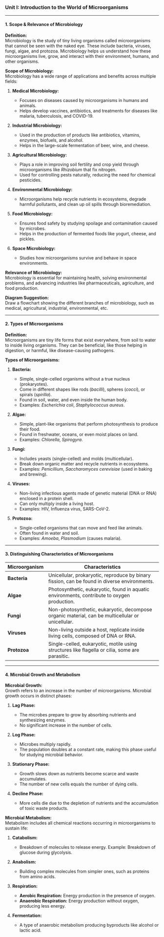 ### Unit I: Introduction to the World of Microorganisms

---

#### 1. **Scope & Relevance of Microbiology**  
**Definition:**  
Microbiology is the study of tiny living organisms called microorganisms that cannot be seen with the naked eye. These include bacteria, viruses, fungi, algae, and protozoa. Microbiology helps us understand how these microorganisms live, grow, and interact with their environment, humans, and other organisms.

**Scope of Microbiology:**  
Microbiology has a wide range of applications and benefits across multiple fields:  
1. **Medical Microbiology:**  
   - Focuses on diseases caused by microorganisms in humans and animals.  
   - Helps develop vaccines, antibiotics, and treatments for diseases like malaria, tuberculosis, and COVID-19.  

2. **Industrial Microbiology:**  
   - Used in the production of products like antibiotics, vitamins, enzymes, biofuels, and alcohol.  
   - Helps in the large-scale fermentation of beer, wine, and cheese.  

3. **Agricultural Microbiology:**  
   - Plays a role in improving soil fertility and crop yield through microorganisms like *Rhizobium* that fix nitrogen.  
   - Used for controlling pests naturally, reducing the need for chemical pesticides.  

4. **Environmental Microbiology:**  
   - Microorganisms help recycle nutrients in ecosystems, degrade harmful pollutants, and clean up oil spills through bioremediation.  

5. **Food Microbiology:**  
   - Ensures food safety by studying spoilage and contamination caused by microbes.  
   - Helps in the production of fermented foods like yogurt, cheese, and pickles.  

6. **Space Microbiology:**  
   - Studies how microorganisms survive and behave in space environments.  

**Relevance of Microbiology:**  
Microbiology is essential for maintaining health, solving environmental problems, and advancing industries like pharmaceuticals, agriculture, and food production.

**Diagram Suggestion:**  
Draw a flowchart showing the different branches of microbiology, such as medical, agricultural, industrial, environmental, etc.

---

#### 2. **Types of Microorganisms**  
**Definition:**  
Microorganisms are tiny life forms that exist everywhere, from soil to water to inside living organisms. They can be beneficial, like those helping in digestion, or harmful, like disease-causing pathogens.

**Types of Microorganisms:**  
1. **Bacteria:**  
   - Simple, single-celled organisms without a true nucleus (prokaryotes).  
   - Come in different shapes like rods (*bacilli*), spheres (*cocci*), or spirals (*spirilla*).  
   - Found in soil, water, and even inside the human body.  
   - Examples: *Escherichia coli*, *Staphylococcus aureus*.  

2. **Algae:**  
   - Simple, plant-like organisms that perform photosynthesis to produce their food.  
   - Found in freshwater, oceans, or even moist places on land.  
   - Examples: *Chlorella*, *Spirogyra*.  

3. **Fungi:**  
   - Includes yeasts (single-celled) and molds (multicellular).  
   - Break down organic matter and recycle nutrients in ecosystems.  
   - Examples: *Penicillium*, *Saccharomyces cerevisiae* (used in baking and brewing).  

4. **Viruses:**  
   - Non-living infectious agents made of genetic material (DNA or RNA) enclosed in a protein shell.  
   - Can only multiply inside a living host.  
   - Examples: HIV, Influenza virus, SARS-CoV-2.  

5. **Protozoa:**  
   - Single-celled organisms that can move and feed like animals.  
   - Often found in water and soil.  
   - Examples: *Amoeba*, *Plasmodium* (causes malaria).  

---

#### 3. **Distinguishing Characteristics of Microorganisms**  

| **Microorganism** | **Characteristics**                                                                                   |
|--------------------|------------------------------------------------------------------------------------------------------|
| **Bacteria**       | Unicellular, prokaryotic, reproduce by binary fission, can be found in diverse environments.         |
| **Algae**          | Photosynthetic, eukaryotic, found in aquatic environments, contribute to oxygen production.          |
| **Fungi**          | Non-photosynthetic, eukaryotic, decompose organic material, can be multicellular or unicellular.     |
| **Viruses**        | Non-living outside a host, replicate inside living cells, composed of DNA or RNA.                    |
| **Protozoa**       | Single-celled, eukaryotic, motile using structures like flagella or cilia, some are parasitic.       |

---

#### 4. **Microbial Growth and Metabolism**  

**Microbial Growth:**  
Growth refers to an increase in the number of microorganisms. Microbial growth occurs in distinct phases:  
1. **Lag Phase:**  
   - The microbes prepare to grow by absorbing nutrients and synthesizing enzymes.  
   - No significant increase in the number of cells.  

2. **Log Phase:**  
   - Microbes multiply rapidly.  
   - The population doubles at a constant rate, making this phase useful for studying microbial behavior.  

3. **Stationary Phase:**  
   - Growth slows down as nutrients become scarce and waste accumulates.  
   - The number of new cells equals the number of dying cells.  

4. **Decline Phase:**  
   - More cells die due to the depletion of nutrients and the accumulation of toxic waste products.  

**Microbial Metabolism:**  
Metabolism includes all chemical reactions occurring in microorganisms to sustain life:  
1. **Catabolism:**  
   - Breakdown of molecules to release energy. Example: Breakdown of glucose during glycolysis.  

2. **Anabolism:**  
   - Building complex molecules from simpler ones, such as proteins from amino acids.  

3. **Respiration:**  
   - **Aerobic Respiration:** Energy production in the presence of oxygen.  
   - **Anaerobic Respiration:** Energy production without oxygen, producing less energy.  

4. **Fermentation:**  
   - A type of anaerobic metabolism producing byproducts like alcohol or lactic acid.
